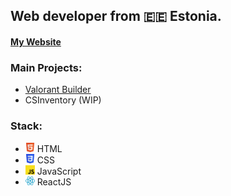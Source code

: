 ## Web developer from 🇪🇪 Estonia.

#### [My Website](https://www.domitori.xyz/)

### Main Projects:
* [Valorant Builder](https://www.valorantbuilder.com/)  
* CSInventory (WIP)

### Stack:  
* <img src="https://raw.githubusercontent.com/dom1torii/dom1torii/main/html.svg" width="15px"> HTML  
* <img src="https://raw.githubusercontent.com/dom1torii/dom1torii/main/css.svg" width="15px"> CSS  
* <img src="https://raw.githubusercontent.com/dom1torii/dom1torii/main/javascript.svg" width="15px"> JavaScript  
* <img src="https://raw.githubusercontent.com/dom1torii/dom1torii/main/react.svg" width="15px"> ReactJS  
